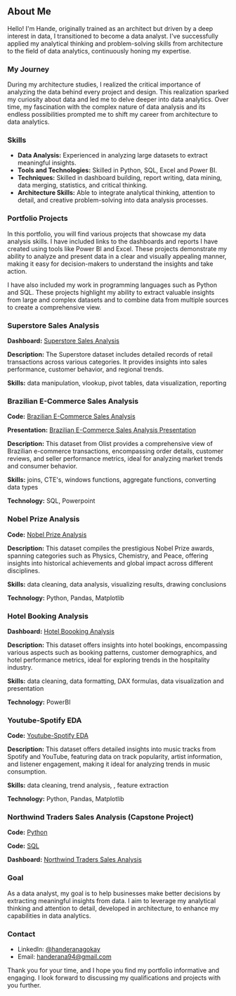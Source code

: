 ## About Me

Hello! I'm Hande, originally trained as an architect but driven by a deep interest in data, I transitioned to become a data analyst. I've successfully applied my analytical thinking and problem-solving skills from architecture to the field of data analytics, continuously honing my expertise.

### My Journey

During my architecture studies, I realized the critical importance of analyzing the data behind every project and design. This realization sparked my curiosity about data and led me to delve deeper into data analytics. Over time, my fascination with the complex nature of data analysis and its endless possibilities prompted me to shift my career from architecture to data analytics.

### Skills

- **Data Analysis:** Experienced in analyzing large datasets to extract meaningful insights.
- **Tools and Technologies:** Skilled in Python, SQL, Excel and Power BI.
- **Techniques:** Skilled in dashboard building, report writing, data mining, data merging, statistics, and critical thinking.
- **Architecture Skills:** Able to integrate analytical thinking, attention to detail, and creative problem-solving into data analysis processes.

### Portfolio Projects

In this portfolio, you will find various projects that showcase my data analysis skills. I have included links to the dashboards and reports I have created using tools like Power BI and Excel. These projects demonstrate my ability to analyze and present data in a clear and visually appealing manner, making it easy for decision-makers to understand the insights and take action.

I have also included my work in programming languages such as Python and SQL. These projects highlight my ability to extract valuable insights from large and complex datasets and to combine data from multiple sources to create a comprehensive view.

### Superstore Sales Analysis

**Dashboard:** [Superstore Sales Analysis](https://github.com/handerana/portfolio_projects/blob/main/Hotel%20Reservation%20Dashboard.pdf)

**Description:** The Superstore dataset includes detailed records of retail transactions across various categories. It provides insights into sales performance, customer behavior, and regional trends.

**Skills:** data manipulation, vlookup, pivot tables, data visualization, reporting

### Brazilian E-Commerce Sales Analysis

**Code:** [Brazilian E-Commerce Sales Analysis](https://github.com/handerana/portfolio_projects/blob/main/Brazilian%20E-Commerce%20Data%20Analysis.sql)

**Presentation:** [Brazilian E-Commerce Sales Analysis Presentation](https://github.com/handerana/portfolio_projects/blob/main/Brazilian%20E-Commerce%20Data%20Analysis.pdf)

**Description:** This dataset from Olist provides a comprehensive view of Brazilian e-commerce transactions, encompassing order details, customer reviews, and seller performance metrics, ideal for analyzing market trends and consumer behavior.

**Skills:** joins, CTE's, windows functions, aggregate functions, converting data types

**Technology:** SQL, Powerpoint

### Nobel Prize Analysis

**Code:** [Nobel Prize Analysis](https://github.com/handerana/portfolio_projects/blob/main/Nobel%20Prizes%20Analysis.ipynb)

**Description:** This dataset compiles the prestigious Nobel Prize awards, spanning categories such as Physics, Chemistry, and Peace, offering insights into historical achievements and global impact across different disciplines.

**Skills:** data cleaning, data analysis, visualizing results, drawing conclusions

**Technology:** Python, Pandas, Matplotlib

### Hotel Booking Analysis

**Dashboard:** [Hotel Boooking Analysis](https://github.com/handerana/portfolio_projects/blob/main/Hotel%20Reservation%20Dashboard.pdf)

**Description:** This dataset offers insights into hotel bookings, encompassing various aspects such as booking patterns, customer demographics, and hotel performance metrics, ideal for exploring trends in the hospitality industry.

**Skills:** data cleaning, data formatting, DAX formulas, data visualization and presentation

**Technology:** PowerBI

### Youtube-Spotify EDA

**Code:** [Youtube-Spotify EDA]()

**Description:** This dataset offers detailed insights into music tracks from Spotify and YouTube, featuring data on track popularity, artist information, and listener engagement, making it ideal for analyzing trends in music consumption.

**Skills:** data cleaning, trend analysis, , feature extraction

**Technology:** Python, Pandas, Matplotlib

### Northwind Traders Sales Analysis (Capstone Project)

**Code:** [Python](https://github.com/handerana/portfolio_projects/blob/main/Northwind%20Traders%20Sales%20Analysis.ipynb)

**Code:** [SQL](https://github.com/handerana/portfolio_projects/blob/main/Northwind%20Traders%20%20Sales%20Analysis%20SQL.sql)

**Dashboard:** [Northwind Traders Sales Analysis](https://github.com/handerana/portfolio_projects/edit/main/Northwind%20Traders%20Sales%20Analysis%20Dashboard.pdf)

### Goal

As a data analyst, my goal is to help businesses make better decisions by extracting meaningful insights from data. I aim to leverage my analytical thinking and attention to detail, developed in architecture, to enhance my capabilities in data analytics.

### Contact

- LinkedIn: [@handeranagokay](https://www.linkedin.com/in/hande-rana-g%C3%B6kay-0963251b1?utm_source=share&utm_campaign=share_via&utm_content=profile&utm_medium=android_app)
- Email: handerana94@gmail.com

Thank you for your time, and I hope you find my portfolio informative and engaging. I look forward to discussing my qualifications and projects with you further.

